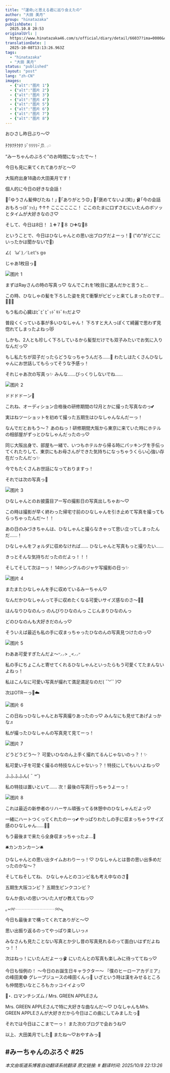 ```yaml
---
title: "｢運命｣と思える君に巡り会えたの"
author: "大田 美月"
group: "hinatazaka"
publishDate: |
  2025.10.8 20:53
originalUrl: |
  https://www.hinatazaka46.com/s/official/diary/detail/66037?ima=0000&cd=member
translationDate: |
  2025-10-08T13:13:26.963Z
tags:
  - "hinatazaka"
  - "大田 美月"
status: "published"
layout: "post"
lang: "zh-CN"
images:
  - {"alt":"图片 1"}
  - {"alt":"图片 2"}
  - {"alt":"图片 3"}
  - {"alt":"图片 4"}
  - {"alt":"图片 5"}
  - {"alt":"图片 6"}
  - {"alt":"图片 7"}
  - {"alt":"图片 8"}
---
```


おひさし昨日ぶり〜♡



ﾁｸﾀｸﾁｸﾀｸ
ｼﾞﾘﾘﾘﾘ- ̗̀⏰𓈒 𓂂𓏸



“みーちゃんのぶろぐ”のお時間になったで～！

今日も見に来てくれてありがと〜♡



大阪府出身18歳の大田美月です！



個人的に今日の好きな会話！

🍓｢ゆうさん髪伸びたね！｣
🪽｢ありがとう😊｣
🍓｢褒めてないよ(笑)｣
🩰｢今の会話おもろっ(ﾎﾞｿｯ)｣
↑↑↑
ここここここ！
ここのたまに口ずさむにいたんのボソッとタイムが大好きなのさ♡



そして、今日は8日！
１➕７🟰８
ひ➕な🟰8

ということで、今日はひなしゃんとの思い出ブログだよーっ！🪭
(“の”がどこにいったかは聞かないで🤫)



∠(   ’ω’ )／𝕃𝕖𝕥'𝕤 𝕘𝕠




じゃあ1枚目っ📸

![图片 1](https://cdn.hinatazaka46.com/files/14/diary/official/member/moblog/202510/mobHWPHHT.jpg)

まずはRayさんの時の写真っ♡
なんでこれを1枚目に選んだかと言うと…


この時、ひなしゃの髪を下ろした姿を見て衝撃がビビッと来てしまったのです…🫶🏻💕


もう私の心臓はﾋﾞﾋﾞﾋﾞｯﾄﾞｷﾄﾞｷｯだよ♡


普段くくっている事が多いひなしゃん！
下ろすと大人っぽくて綺麗で思わず見惚れてしまったよねっ😻


しかも、2人とも珍しく下ろしているから髪型だけでも双子みたいでお気に入りなんだっ♡


もし私たちが双子だったらどうなっちゃうんだろ……💭
わたしはたくさんひなしゃんにお世話してもらってそうな予感っ！





それじゃあ次の写真っ✨️
みんな……びっくりしないでね……

![图片 2](https://cdn.hinatazaka46.com/files/14/diary/official/member/moblog/202510/mobWSDpHD.jpg)

ドドドドーン📸

これね、オーディション合格後の研修期間の12月とかに撮った写真なのっ💕


実はねツーショットを初めて撮った五期生はひなしゃんなんだーっ！


なんでだとおもう〜？
あのねっ！研修期間大阪から東京に来ていた時にホテルの相部屋がずっとひなしゃんだったのっ♡


同じ大阪出身で、部屋も一緒で、いつもホテルから帰る時にパッキングを手伝ってくれたりして、東京にもお母さんができた気持ちになっちゃうくらい心強い存在だったんだっ✨️


今でもたくさんお世話になっておりますっ！




それでは次の写真っ📸

![图片 3](https://cdn.hinatazaka46.com/files/14/diary/official/member/moblog/202510/mobWWFu6j.jpg)

ひなしゃんとのお披露目アー写の撮影日の写真出しちゃお〜♡


この時は撮影が早く終わった帰宅寸前のひなしゃんを引き止めて写真を撮ってもらっちゃったんだ〜！！


あの日のみづきちゃんは、ひなしゃんと撮らなきゃって思い立ってしまったんだ……！


ひなしゃんをフォルダに収めなければ……
ひなしゃんと写真もっと撮りたい……


きっとそんな気持ちだったのだよっ！！！




そしてそして次はーっ！
14thシングルのジャケ写撮影の日っ✨️

![图片 4](https://cdn.hinatazaka46.com/files/14/diary/official/member/moblog/202510/mobUussDw.jpg)

またまたひなしゃんを手に収めているみーちゃん♡


なんだかひなしゃんって手に収めたくなる可愛いサイズ感なのさ〜🤫💕

はんなりひなのんっ
のんびりひなのんっ
こじんまりひなのんっ

どのひなのんも大好きだのんっ♡


そういえば最近も私の手に収まっちゃったひなのんの写真見つけたのっ♡

![图片 5](https://cdn.hinatazaka46.com/files/14/diary/official/member/moblog/202510/mobDw19eo.jpg)

わああ可愛すぎたんだよ〜ᐡ⸝⸝>  ̫ <⸝⸝ᐡ


私の手にちょこんと寄せてくれるひなしゃんといったらもう可愛くてたまんないよねっ！


私はこんなに可愛い写真が撮れて満足満足なのだ( ¯﹀¯ )♡




次はOTRーっ🌈☁️

![图片 6](https://cdn.hinatazaka46.com/files/14/diary/official/member/moblog/202510/mobM3QgNU.jpg)

この日ねっひなしゃんとお写真撮りあったのっ♡
みんなにも見せてあげよっかな♬



私が撮ったひなしゃんの写真見て見てーっ！

![图片 7](https://cdn.hinatazaka46.com/files/14/diary/official/member/moblog/202510/mob3qKP0X.jpg)

どうどうどう〜？
可愛いひなのん上手く撮れてるんじゃないのっ？！✨️


私可愛い子を可愛く撮るの特技なんじゃないっ？！特技にしてもいいよねっ♡


ふふふふん( *¯ ꒳¯*)


私の特技は置いといて……
次！最後の写真行っちゃうよーっ！

![图片 8](https://cdn.hinatazaka46.com/files/14/diary/official/member/moblog/202510/mobA62V7X.jpg)

これは最近の新参者のリハーサル頑張ってる休憩中のひなしゃんだよっ♡


一緒にハートつくってくれたのーっ💕
やっぱりわたしの手に収まっちゃうサイズ感のひなしゃん……🫶🏻


もう最後まで来たら全身収まっちゃったよ…🤭




🛎️カンカンカーン🛎️




ひなしゃんとの思い出タイムおわりーっ！♡
ひなしゃんとは昔の思い出多めだったのかな〜？


そしてねそしてね、
ひなしゃんとのコンビ名も考え中なのさ💭

五期生大阪コンビ？
五期生ピンクコンビ？

なんか良いの思いついた人ぜひ教えてねっ♡



｡*⑅୨୧┈┈┈┈┈┈┈┈┈୨୧⑅*｡



今日も最後まで構ってくれてありがと〜♡



思い出振り返るのってやっぱり楽しいっ♬

みなさんも見たことない写真とか少し昔の写真見れるのって面白いはずだよねっ！！


次はねっ！にいたんだよーっ🩰
にいたんとの写真も楽しみに待っててねっ♡




今日も恒例の！
〜今日のお誕生日キャラクター〜
『僕のヒーローアカデミア』の峰田実🟣
グレープジュースの峰田くんっ🍇
いざという時は漢をみせるところも仲間思いなところもカッコイイよっ♡




📼⋆. ロマンチシズム / Mrs. GREEN APPLEさん

Mrs. GREEN APPLEさんで特に大好きな曲なんだ〜♡
ひなしゃんもMrs. GREEN APPLEさんが大好きだから今日はこの曲にしてみましたっ🍏




それでは今日はここまでーっ！
また次のブログで会おうね♡




以上、大田美月でした🍓
またね〜♡おやすみっ🌙




#みーちゃんのぶろぐ
#25
---

*本文由坂道系博客自动翻译系统翻译*
*原文链接: #*
*翻译时间: 2025/10/8 22:13:26*
